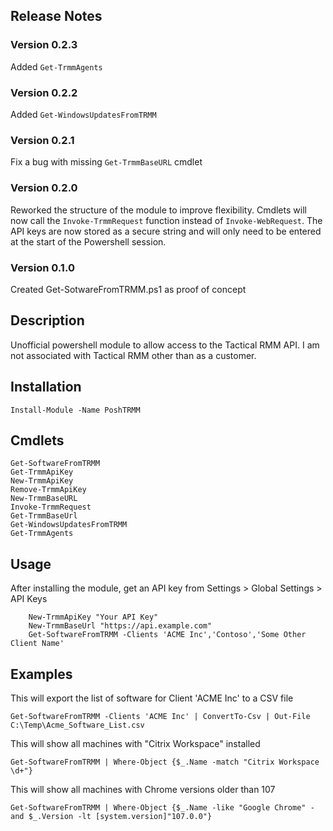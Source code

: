 ## Release Notes

### Version 0.2.3
Added `Get-TrmmAgents`

### Version 0.2.2
Added `Get-WindowsUpdatesFromTRMM`

### Version 0.2.1
Fix a bug with missing `Get-TrmmBaseURL` cmdlet

### Version 0.2.0
Reworked the structure of the module to improve flexibility.  Cmdlets will now call the `Invoke-TrmmRequest` function instead of `Invoke-WebRequest`.  The API keys are now stored as a secure string and will only need to be entered at the start of the Powershell session. 


### Version 0.1.0
Created Get-SotwareFromTRMM.ps1 as proof of concept


## Description
Unofficial powershell module to allow access to the Tactical RMM API.  I am not associated with Tactical RMM other than as a customer.


## Installation
`Install-Module -Name PoshTRMM`

## Cmdlets
```
Get-SoftwareFromTRMM
Get-TrmmApiKey
New-TrmmApiKey
Remove-TrmmApiKey
New-TrmmBaseURL
Invoke-TrmmRequest
Get-TrmmBaseUrl
Get-WindowsUpdatesFromTRMM
Get-TrmmAgents
```

## Usage
After installing the module, get an API key from Settings > Global Settings > API Keys

```
    New-TrmmApiKey "Your API Key"
    New-TrmmBaseUrl "https://api.example.com"
    Get-SoftwareFromTRMM -Clients 'ACME Inc','Contoso','Some Other Client Name'
```

## Examples

This will export the list of software for Client 'ACME Inc' to a CSV file
```
Get-SoftwareFromTRMM -Clients 'ACME Inc' | ConvertTo-Csv | Out-File C:\Temp\Acme_Software_List.csv
```

This will show all machines with "Citrix Workspace" installed
```
Get-SoftwareFromTRMM | Where-Object {$_.Name -match "Citrix Workspace \d+"}
```

This will show all machines with Chrome versions older than 107
```
Get-SoftwareFromTRMM | Where-Object {$_.Name -like "Google Chrome" -and $_.Version -lt [system.version]"107.0.0"}
```
